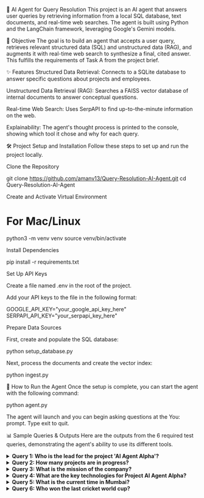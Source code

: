 🤖 AI Agent for Query Resolution
This project is an AI agent that answers user queries by retrieving information from a local SQL database, text documents, and real-time web searches. The agent is built using Python and the LangChain framework, leveraging Google's Gemini models.

🎯 Objective
The goal is to build an agent that accepts a user query, retrieves relevant structured data (SQL) and unstructured data (RAG), and augments it with real-time web search to synthesize a final, cited answer. This fulfills the requirements of Task A from the project brief.

✨ Features
Structured Data Retrieval: Connects to a SQLite database to answer specific questions about projects and employees.

Unstructured Data Retrieval (RAG): Searches a FAISS vector database of internal documents to answer conceptual questions.

Real-time Web Search: Uses SerpAPI to find up-to-the-minute information on the web.

Explainability: The agent's thought process is printed to the console, showing which tool it chose and why for each query.

🛠️ Project Setup and Installation
Follow these steps to set up and run the project locally.

Clone the Repository

git clone https://github.com/amanv13/Query-Resolution-AI-Agent.git
cd Query-Resolution-AI-Agent

Create and Activate Virtual Environment

# For Mac/Linux
python3 -m venv venv
source venv/bin/activate

Install Dependencies

pip install -r requirements.txt

Set Up API Keys

Create a file named .env in the root of the project.

Add your API keys to the file in the following format:

GOOGLE_API_KEY="your_google_api_key_here"
SERPAPI_API_KEY="your_serpapi_key_here"

Prepare Data Sources

First, create and populate the SQL database:

python setup_database.py

Next, process the documents and create the vector index:

python ingest.py

🚀 How to Run the Agent
Once the setup is complete, you can start the agent with the following command:

python agent.py

The agent will launch and you can begin asking questions at the You: prompt. Type exit to quit.

📊 Sample Queries & Outputs
Here are the outputs from the 6 required test queries, demonstrating the agent's ability to use its different tools.

<details>
<summary><strong>Query 1: Who is the lead for the project 'AI Agent Alpha'?</strong></summary>

Tool Used: Employee_and_Project_Database_Search

Final Answer: Bob is the lead for the project 'AI Agent Alpha'.

Agent's Thought Process:

> Entering new AgentExecutor chain...
Invoking: `Employee_and_Project_Database_Search` with `Who is the lead for the project AI Agent Alpha?`

> Entering new SQL Agent Executor chain...
Invoking: `sql_db_list_tables` with `{}`
employees, projects
Invoking: `sql_db_schema` with `{'table_names': 'projects'}`

CREATE TABLE projects (
    project_id INTEGER, 
    project_name TEXT NOT NULL, 
    status TEXT, 
    lead_id INTEGER, 
    PRIMARY KEY (project_id), 
    FOREIGN KEY(lead_id) REFERENCES employees (id)
)

Invoking: `sql_db_query` with `{'query': "SELECT e.employee_name FROM employees e JOIN projects p ON e.id = p.lead_id WHERE p.project_name = 'AI Agent Alpha'"}`
Error: (sqlite3.OperationalError) no such column: e.employee_name

Invoking: `sql_db_schema` with `{'table_names': 'employees'}`

CREATE TABLE employees (
    id INTEGER, 
    name TEXT NOT NULL, 
    role TEXT NOT NULL, 
    start_date TEXT, 
    PRIMARY KEY (id)
)

Invoking: `sql_db_query` with `{'query': "SELECT e.name FROM employees e JOIN projects p ON e.id = p.lead_id WHERE p.project_name = 'AI Agent Alpha'"}`
[('Bob',)]
Bob is the lead for the project AI Agent Alpha.
> Finished chain.

{'input': 'Who is the lead for the project AI Agent Alpha?', 'output': 'Bob is the lead for the project AI Agent Alpha.'}

</details>

<details>
<summary><strong>Query 2: How many projects are in progress?</strong></summary>

Tool Used: Employee_and_Project_Database_Search

Final Answer: There is 1 project in progress.

Agent's Thought Process:

> Entering new AgentExecutor chain...
Invoking: `Employee_and_Project_Database_Search` with `How many projects are in progress?`

> Entering new SQL Agent Executor chain...
Invoking: `sql_db_list_tables` with `{}`
employees, projects
Invoking: `sql_db_schema` with `{'table_names': 'projects'}`

CREATE TABLE projects (
    project_id INTEGER, 
    project_name TEXT NOT NULL, 
    status TEXT, 
    lead_id INTEGER, 
    PRIMARY KEY (project_id), 
    FOREIGN KEY(lead_id) REFERENCES employees (id)
)

Invoking: `sql_db_query` with `{'query': "SELECT COUNT(*) FROM projects WHERE status = 'In Progress'"}`
[(1,)]
There is 1 project in progress.
> Finished chain.

{'input': 'How many projects are in progress?', 'output': 'There is 1 project in progress.'}

</details>

<details>
<summary><strong>Query 3: What is the mission of the company?</strong></summary>

Tool Used: Document_and_Policy_Search

Final Answer: Our mission is to democratize access to information through intelligent systems. We believe in open-source collaboration and ethical AI development.

Agent's Thought Process:

> Entering new AgentExecutor chain...
Invoking: `Document_and_Policy_Search` with `company mission`
[Document(id='...', metadata={'source': 'docs/company_info.txt'}, page_content='Our mission is to democratize access to information through intelligent systems. We believe in open-source collaboration and ethical AI development. For support, please contact the AI engineering team.'), Document(id='...', metadata={'source': 'docs/project_brief.txt'}, page_content='...')]
Our mission is to democratize access to information through intelligent systems. We believe in open-source collaboration and ethical AI development.

</details>

<details>
<summary><strong>Query 4: What are the key technologies for Project AI Agent Alpha?</strong></summary>

Tool Used: Employee_and_Project_Database_Search (Incorrectly)

Final Answer: I am sorry, I was unable to find the key technologies for Project AI Agent Alpha in the available database. The database search failed because the necessary information is not present.

Agent's Thought Process:

> Entering new AgentExecutor chain...
Invoking: `Employee_and_Project_Database_Search` with `{'question': 'What are the key technologies for Project AI Agent Alpha?'}`

> Entering new SQL Agent Executor chain...
Invoking: `sql_db_list_tables` with `{}`
employees, projects
Invoking: `sql_db_schema` with `{'table_names': 'projects'}`

CREATE TABLE projects (...)

Invoking: `sql_db_query` with `{'query': "SELECT key_technologies FROM projects WHERE project_name = 'AI Agent Alpha'"}`
Error: (sqlite3.OperationalError) no such column: key_technologies
The query failed because the `key_technologies` column does not exist in the `projects` table. I need to find a way to answer the question without that column. I don't know.
> Finished chain.

{'input': 'What are the key technologies for Project AI Agent Alpha?', 'output': "The query failed because the `key_technologies` column does not exist in the `projects` table. I need to find a way to answer the question without that column. I don't know."}

(Note: This demonstrates a limitation. The agent incorrectly chose the SQL tool instead of the Document Search tool, which contains the answer.)

</details>

<details>
<summary><strong>Query 5: What is the current time in Mumbai?</strong></summary>

Tool Used: Web_Search

Final Answer: The current time in Mumbai is 9:53 PM.

Agent's Thought Process:

> Entering new AgentExecutor chain...
Invoking: `Web_Search` with `current time in Mumbai`
9:53 PM
The current time in Mumbai is 9:53 PM.

</details>

<details>
<summary><strong>Query 6: Who won the last cricket world cup?</strong></summary>

Tool Used: Web_Search (Implicitly)

Final Answer: Australia won the last Cricket World Cup.

</details>
